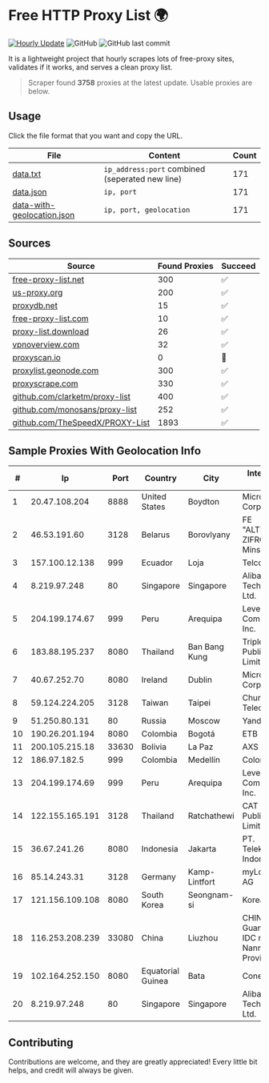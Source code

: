 
# Free HTTP Proxy List 🌍

[![Hourly Update](https://github.com/mertguvencli/http-proxy-list/actions/workflows/main.yml/badge.svg?branch=main)](https://github.com/mertguvencli/http-proxy-list/actions/workflows/main.yml)
![GitHub](https://img.shields.io/github/license/mertguvencli/http-proxy-list)
![GitHub last commit](https://img.shields.io/github/last-commit/mertguvencli/http-proxy-list)

It is a lightweight project that hourly scrapes lots of free-proxy sites, validates if it works, and serves a clean proxy list.


> Scraper found **3758** proxies at the latest update. Usable proxies are below.

## Usage

Click the file format that you want and copy the URL.


|File|Content|Count|
|----|-------|-----|
|[data.txt](https://raw.githubusercontent.com/mertguvencli/http-proxy-list/main/proxy-list/data.txt)|`ip_address:port` combined (seperated new line)|171|
|[data.json](https://raw.githubusercontent.com/mertguvencli/http-proxy-list/main/proxy-list/data.json)|`ip, port`|171|
|[data-with-geolocation.json](https://raw.githubusercontent.com/mertguvencli/http-proxy-list/main/proxy-list/data-with-geolocation.json)|`ip, port, geolocation`|171|

## Sources

|Source|Found Proxies|Succeed|
|------|-------------|-------|
|[free-proxy-list.net](https://free-proxy-list.net)|300|✅|
|[us-proxy.org](https://www.us-proxy.org)|200|✅|
|[proxydb.net](http://proxydb.net)|15|✅|
|[free-proxy-list.com](https://free-proxy-list.com/?page=&port=&type%5B%5D=http&type%5B%5D=https&up_time=0&search=Search)|10|✅|
|[proxy-list.download](https://www.proxy-list.download/HTTP)|26|✅|
|[vpnoverview.com](https://vpnoverview.com/privacy/anonymous-browsing/free-proxy-servers)|32|✅|
|[proxyscan.io](https://www.proxyscan.io)|0|🚫|
|[proxylist.geonode.com](https://proxylist.geonode.com/api/proxy-list?limit=300&page=1&sort_by=lastChecked&sort_type=desc&protocols=http,https)|300|✅|
|[proxyscrape.com](https://api.proxyscrape.com/v2/?request=displayproxies&protocol=http&timeout=10000&country=all&ssl=all&anonymity=all)|330|✅|
|[github.com/clarketm/proxy-list](https://raw.githubusercontent.com/clarketm/proxy-list/master/proxy-list-raw.txt)|400|✅|
|[github.com/monosans/proxy-list](https://raw.githubusercontent.com/monosans/proxy-list/main/proxies/http.txt)|252|✅|
|[github.com/TheSpeedX/PROXY-List](https://raw.githubusercontent.com/TheSpeedX/PROXY-List/master/http.txt)|1893|✅|


## Sample Proxies With Geolocation Info

|#|Ip|Port|Country|City|Internet Service Provider|
|-|--|----|-------|----|-------------------------|
|1|20.47.108.204|8888|United States|Boydton|Microsoft Corporation|
|2|46.53.191.60|3128|Belarus|Borovlyany|FE "ALTERNATIVNAYA ZIFROVAYA SET" Minsk|
|3|157.100.12.138|999|Ecuador|Loja|Telconet S.A|
|4|8.219.97.248|80|Singapore|Singapore|Alibaba (US) Technology Co., Ltd.|
|5|204.199.174.67|999|Peru|Arequipa|Level 3 Communications, Inc.|
|6|183.88.195.237|8080|Thailand|Ban Bang Kung|Triple T Broadband Public Company Limited|
|7|40.67.252.70|8080|Ireland|Dublin|Microsoft Corporation|
|8|59.124.224.205|3128|Taiwan|Taipei|Chunghwa Telecom Co., Ltd.|
|9|51.250.80.131|80|Russia|Moscow|Yandex.Cloud LLC|
|10|190.26.201.194|8080|Colombia|Bogotá|ETB - Colombia|
|11|200.105.215.18|33630|Bolivia|La Paz|AXS Bolivia S. A.|
|12|186.97.182.5|999|Colombia|Medellín|Colombia Móvil|
|13|204.199.174.69|999|Peru|Arequipa|Level 3 Communications, Inc.|
|14|122.155.165.191|3128|Thailand|Ratchathewi|CAT Telecom Public Company Limited|
|15|36.67.241.26|8080|Indonesia|Jakarta|PT. Telekomunikasi Indonesia|
|16|85.14.243.31|3128|Germany|Kamp-Lintfort|myLoc managed IT AG|
|17|121.156.109.108|8080|South Korea|Seongnam-si|Korea Telecom|
|18|116.253.208.239|33080|China|Liuzhou|CHINATELECOM Guangxi Nanning IDC networkdescr: Nanning, Guangxi Province, P.R.|
|19|102.164.252.150|8080|Equatorial Guinea|Bata|Conexxia GE S.L|
|20|8.219.97.248|80|Singapore|Singapore|Alibaba (US) Technology Co., Ltd.|



## Contributing

Contributions are welcome, and they are greatly appreciated! Every
little bit helps, and credit will always be given.

